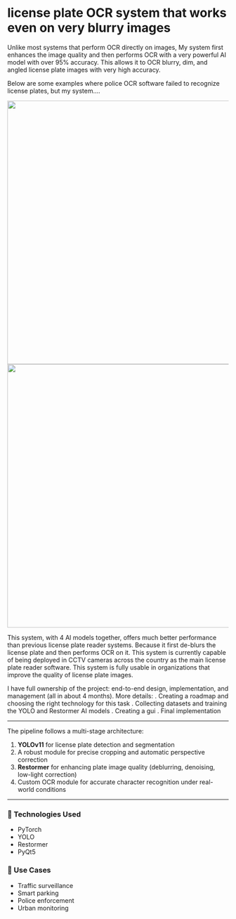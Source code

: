 # license plate OCR system that works even on very blurry images

Unlike most systems that perform OCR directly on images,
My system first enhances the image quality and then performs OCR with a very powerful AI model with over 95% accuracy.
This allows it to OCR blurry, dim, and angled license plate images with very high accuracy.

Below are some examples where police OCR software failed to recognize license plates, but my system....


<img src="Screenshot 2025-07-26 210210.png" width="600"/>
<img src="Screenshot 2025-07-26 210453.png" width="600"/>




This system, with 4 Al models together, offers much better performance than previous license plate reader systems. Because it first de-blurs the license plate and then performs OCR on it.
This system is currently capable of being deployed in CCTV cameras across the country as the main license plate reader software.
This system is fully usable in organizations that improve the quality of license plate images.

I have full ownership of the project: end-to-end design, implementation, and management (all in about 4 months).
More details:
. Creating a roadmap and choosing the right technology for this task
. Collecting datasets and training the YOLO and Restormer AI models
. Creating a gui
. Final implementation



---

The pipeline follows a multi-stage architecture:

1. **YOLOv11** for license plate detection and segmentation  
2. A robust module for precise cropping and automatic perspective correction  
3. **Restormer** for enhancing plate image quality (deblurring, denoising, low-light correction)  
4. Custom OCR module for accurate character recognition under real-world conditions

---


### 🔧 Technologies Used
- PyTorch
- YOLO
- Restormer  
- PyQt5

### 📌 Use Cases
- Traffic surveillance  
- Smart parking  
- Police enforcement  
- Urban monitoring  
